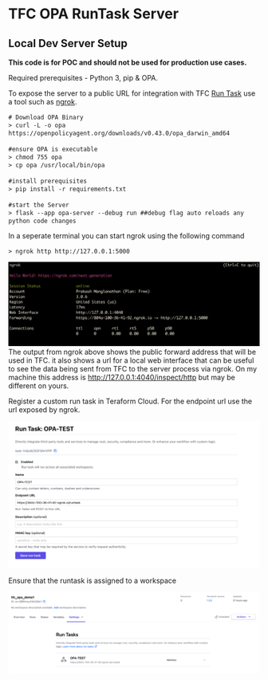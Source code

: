# TFC OPA RunTask Server

## Local Dev Server Setup
**This code is for POC and should not be used for production use cases.**

 Required prerequisites - Python 3, pip & OPA. 
 
 To expose the server to a public URL for integration with TFC [Run Task](https://www.terraform.io/cloud-docs/integrations/run-tasks) use a tool such as [ngrok](https://ngrok.com).

```
# Download OPA Binary
> curl -L -o opa https://openpolicyagent.org/downloads/v0.43.0/opa_darwin_amd64

#ensure OPA is executable
> chmod 755 opa
> cp opa /usr/local/bin/opa

#install prerequisites
> pip install -r requirements.txt

#start the Server
> flask --app opa-server --debug run ##debug flag auto reloads any python code changes
```

In a seperate terminal you can start ngrok using the following command

```
> ngrok http http://127.0.0.1:5000
```
![](ngrok-display.png)
The output from ngrok above shows the public forward address that will be used in TFC. it also shows a url for a local web interface that can be useful to see the data being sent from TFC to the server process via ngrok. On my machine this address is http://127.0.0.1:4040/inspect/http but may be different on yours.


Register a custom run task in Teraform Cloud. For the endpoint url use the url exposed by ngrok. 

![](runtask-setup.png)

Ensure that the runtask is assigned to a workspace

![](runtask-workspace-setup.png)